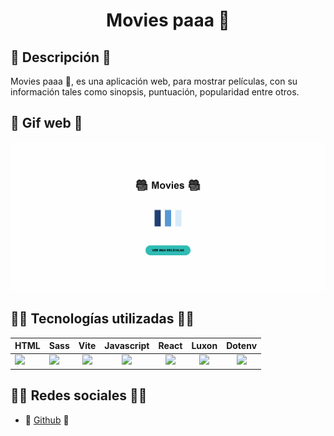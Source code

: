 <h1 align='center'>Movies paaa 🎥</h1>

## 📜 Descripción 📜

  Movies paaa 🎥, es una aplicación web, para mostrar películas, con su información tales como sinopsis, puntuación, popularidad entre otros.

## 📸 Gif web 📸

  ![Gif web](./src/assets/gif/gif_web.gif)

## 👨‍💻 Tecnologías utilizadas 👨‍💻

  <table>
    <thead>
      <tr>
        <th align='center'>HTML</th>
        <th align='center'>Sass</th>
        <th align='center'>
          Vite
        </th>
        <th align='center'>
          Javascript
        </th>
        <th align='center'>
          React
        </th>
        <th align='center'>
          Luxon
        </th>
        <th align='center'>
          Dotenv
        </th>
      </tr>
    </thead>
    <tbody>
      <tr>
        <td>
          <img src="https://www.svgrepo.com/show/353884/html-5.svg" width="50" />
        </td>
        <td>
          <img src="https://www.svgrepo.com/show/354310/sass.svg" width="50" />
        </td>
        <td align='center'>
          <img src="https://www.svgrepo.com/show/354521/vitejs.svg" width="40" />
        </td>
        <td align='center'>
          <img src="https://www.svgrepo.com/show/355081/js.svg" width="40" />
        </td>
        <td align='center'>
          <img src="https://www.svgrepo.com/show/354259/react.svg" width="40" />
        </td>
        <td align='center'>
          <img src="https://moment.github.io/luxon/docs/_media/Luxon_icon.svg" width="40" />
        </td>
        <td align='center'>
          <img src="https://raw.githubusercontent.com/motdotla/dotenv/master/dotenv.svg" width="40" />
        </td>
      </tr>
    </tbody>
  </table>

## 🙍‍♂️ Redes sociales 🙍‍♂️

  - 🐙 [Github](https://github.com/alejooroncoy) 🐙